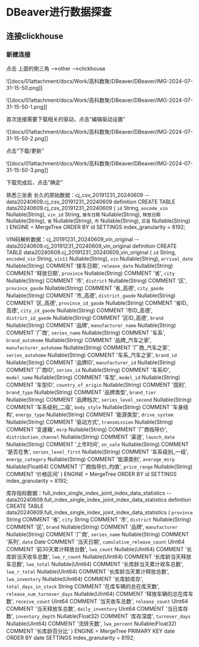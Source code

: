 # DBeaver进行数据探查

## 连接clickhouse

### **新建连接**

点击 上面的倒三角 -->other -->clickhouse

![[docs/01attachment/docs/Work/高科数聚/DBeaver/DBeaver/IMG-2024-07-31-15-50.png]]

![[docs/01attachment/docs/Work/高科数聚/DBeaver/DBeaver/IMG-2024-07-31-15-50-1.png]]

首次连接需要下载相关的驱动，点击“编辑驱动设置”

![[docs/01attachment/docs/Work/高科数聚/DBeaver/DBeaver/IMG-2024-07-31-15-50-2.png]]

点击“下载/更新”

![[docs/01attachment/docs/Work/高科数聚/DBeaver/DBeaver/IMG-2024-07-31-15-50-3.png]]

下载完成后，点击“确定” 

熟悉三张表
长久的原始数据：cj_csv_20191231_20240609
-- data20240609.cj_csv_20191231_20240609 definition
CREATE TABLE data20240609.cj_csv_20191231_20240609
(
	`id` String,
	`encode_vin` Nullable(String),
	`vin_id` String,
	`接车日期` Nullable(String),
	`释放日期` Nullable(String),
	`省` Nullable(String),
	`市` Nullable(String),
	`区县` Nullable(String)
)
ENGINE = MergeTree
ORDER BY id
SETTINGS index_granularity = 8192;

VIN码解析数据：cj_20191231_20240609_vin_original
-- data20240609.cj_20191231_20240609_vin_original definition
CREATE TABLE data20240609.cj_20191231_20240609_vin_original
(
	`id` String,
	`encoded_vin` String,
	`vin11` Nullable(String),
	`vin` Nullable(String),
	`arrival_date` Nullable(String) COMMENT '接车日期',
	`release_date` Nullable(String) COMMENT '释放日期',
	`province` Nullable(String) COMMENT '省',
	`city` Nullable(String) COMMENT '市',
	`district` Nullable(String) COMMENT '区',
	`province_gaode` Nullable(String) COMMENT '省_高德',
	`city_gaode` Nullable(String) COMMENT '市_高德',
	`district_gaode` Nullable(String) COMMENT '区_高德',
	`province_id_gaode` Nullable(String) COMMENT '省ID_高德',
	`city_id_gaode` Nullable(String) COMMENT '市ID_高德',
	`district_id_gaode` Nullable(String) COMMENT '区ID_高德',
	`brand` Nullable(String) COMMENT '品牌',
	`manufacturer_name` Nullable(String) COMMENT '厂商',
	`series_name` Nullable(String) COMMENT '车系',
	`brand_autohome` Nullable(String) COMMENT '品牌_汽车之家',
	`manufacturer_autohome` Nullable(String) COMMENT '厂商_汽车之家',
	`series_autohome` Nullable(String) COMMENT '车系_汽车之家',
	`brand_id` Nullable(String) COMMENT '品牌ID',
	`manufacturer_id` Nullable(String) COMMENT '厂商ID',
	`series_id` Nullable(String) COMMENT '车系ID',
	`model_name` Nullable(String) COMMENT '车型',
	`model_id` Nullable(String) COMMENT '车型ID',
	`country_of_origin` Nullable(String) COMMENT '国别',
	`brand_type` Nullable(String) COMMENT '品牌类型',
	`brand_tier` Nullable(String) COMMENT '品牌档次',
	`series_level_second` Nullable(String) COMMENT '车系级别_二级',
	`body_style` Nullable(String) COMMENT '车身结构',
	`energy_type` Nullable(String) COMMENT '能源类型',
	`drive_system` Nullable(String) COMMENT '驱动方式',
	`transmission` Nullable(String) COMMENT '变速箱',
	`msrp` Nullable(String) COMMENT '厂商指导价',
	`distribution_channel` Nullable(String) COMMENT '渠道',
	`launch_date` Nullable(String) COMMENT '上市时间',
	`on_sale` Nullable(String) COMMENT '是否在售',
	`series_level_first` Nullable(String) COMMENT '车系级别_一级',
	`energy_category` Nullable(String) COMMENT '能源类别',
	`average_msrp` Nullable(Float64) COMMENT '厂商指导价_均值',
	`price_range` Nullable(String) COMMENT '价格区间'
)
ENGINE = MergeTree
ORDER BY id
SETTINGS index_granularity = 8192;

库存指标数据：full_index_single_index_joint_index_data_statistics
-- data20240609.full_index_single_index_joint_index_data_statistics definition
CREATE TABLE data20240609.full_index_single_index_joint_index_data_statistics
(
	`province` String COMMENT '省',
	`city` String COMMENT '市',
	`district` Nullable(String) COMMENT '区',
	`brand` Nullable(String) COMMENT '品牌',
	`manufacturer` Nullable(String) COMMENT '厂商',
	`series_name` Nullable(String) COMMENT '系列',
	`date` Date COMMENT '当天日期',
	`cumulative_release_count` UInt64 COMMENT '前30天累计释放台数',
	`lwa_count` Nullable(UInt64) COMMENT '长库龄当天收车总数',
	`lwa_r_count` Nullable(UInt64) COMMENT '长库龄当天释放车总数',
	`lwa_total` Nullable(UInt64) COMMENT '长库龄当天累计收车总数',
	`lwa_r_total` Nullable(UInt64) COMMENT '长库龄当天累计释放总数',
	`lwa_inventory` Nullable(UInt64) COMMENT '长库龄库存',
	`total_days_in_stock` String COMMENT '在库车辆的总在库天数',
	`release_sum_turnover_days` Nullable(UInt64) COMMENT '释放车辆的总在库车数',
	`receive_count` UInt64 COMMENT '当天收车总数',
	`release_count` UInt64 COMMENT '当天释放车总数',
	`daily_inventory` UInt64 COMMENT '当日库存数',
	`inventory_depth` Nullable(Float32) COMMENT '库存深度',
	`turnover_days` Nullable(UInt64) COMMENT '流转天数',
	`lwa_percent` Nullable(Float32) COMMENT '长库龄百分比'
)
ENGINE = MergeTree
PRIMARY KEY date
ORDER BY date
SETTINGS index_granularity = 8192;

